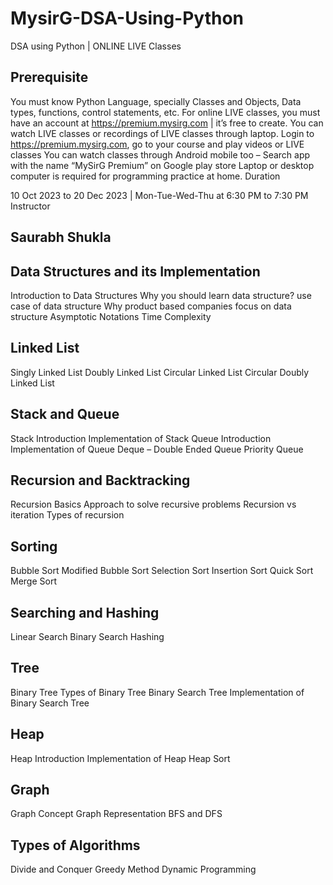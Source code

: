 # MysirG-DSA-Using-Python

DSA using Python | ONLINE LIVE Classes

## Prerequisite

You must know Python Language, specially Classes and Objects, Data types, functions, control statements, etc.
For online LIVE classes, you must have an account at https://premium.mysirg.com | it’s free to create.
You can watch LIVE classes or recordings of LIVE classes through laptop. Login to https://premium.mysirg.com, go to your course and play videos or LIVE classes
You can watch classes through Android mobile too – Search app with the name “MySirG Premium” on Google play store
Laptop or desktop computer is required for programming practice at home.
Duration

10 Oct 2023 to 20 Dec 2023 | Mon-Tue-Wed-Thu at 6:30 PM to 7:30 PM
Instructor

## Saurabh Shukla

## Data Structures and its Implementation
Introduction to Data Structures
Why you should learn data structure?
use case of data structure
Why product based companies focus on data structure
Asymptotic Notations
Time Complexity

## Linked List
Singly Linked List
Doubly Linked List
Circular Linked List
Circular Doubly Linked List

## Stack and Queue
Stack Introduction
Implementation of Stack
Queue Introduction
Implementation of Queue
Deque – Double Ended Queue
Priority Queue

## Recursion and Backtracking
Recursion Basics
Approach to solve recursive problems
Recursion vs iteration
Types of recursion

## Sorting
Bubble Sort
Modified Bubble Sort
Selection Sort
Insertion Sort
Quick Sort
Merge Sort

## Searching and Hashing
Linear Search
Binary Search
Hashing

## Tree
Binary Tree
Types of Binary Tree
Binary Search Tree
Implementation of Binary Search Tree

## Heap
Heap Introduction
Implementation of Heap
Heap Sort

## Graph
Graph Concept
Graph Representation
BFS and DFS

## Types of Algorithms
Divide and Conquer
Greedy Method
Dynamic Programming
